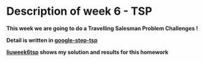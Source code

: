 # Description of week 6 - TSP

**This week we are going to do a Travelling Salesman Problem Challenges !**

**Detail is written in [google-step-tsp](https://github.com/Stephanie1125/google-step-tsp)**

**[liuweek6tsp](https://github.com/Stephanie1125/googlestep/tree/master/week6/liuweek6tsp) shows my solution and results for this homework**

